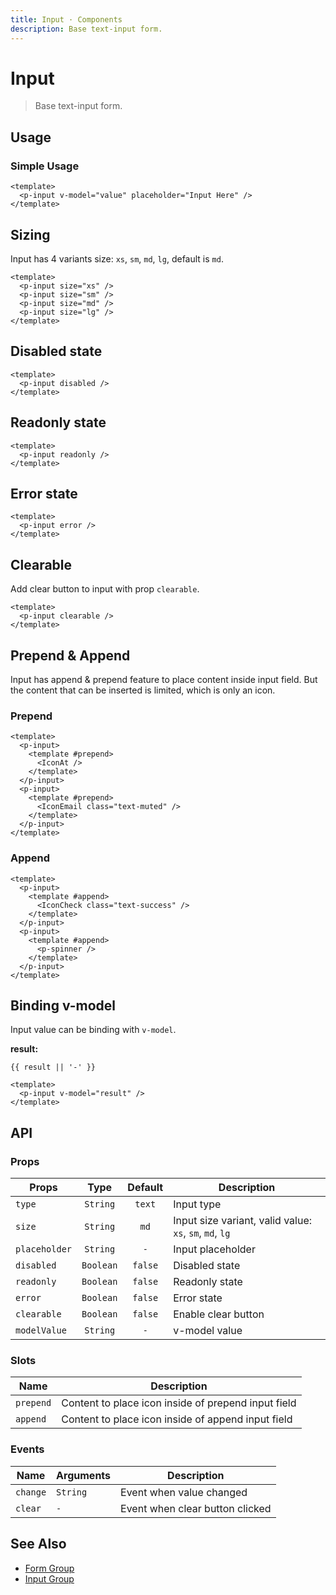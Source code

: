 ```yaml
---
title: Input · Components
description: Base text-input form.
---
```


<script setup>
  import pInput from "./Input.vue"
  import { ref } from "vue-demi"
  import IconAt from '@carbon/icons-vue/lib/at/20'
  import IconCheck from '@carbon/icons-vue/lib/checkmark--filled/20'
  import IconEmail from '@carbon/icons-vue/lib/email/20'
  import PSpinner from '../spinner/Spinner.vue'

  const value  = ref('')
  const result = ref('')
</script>

# Input

> Base text-input form.

## Usage

### Simple Usage

<preview>
  <p-input v-model="value" placeholder="Input Here" />
</preview>

```vue
<template>
  <p-input v-model="value" placeholder="Input Here" />
</template>
```

## Sizing
Input has 4 variants size: `xs`, `sm`, `md`, `lg`, default is `md`.

<preview class="flex-col space-y-3">
  <p-input size="xs" />
  <p-input size="sm" />
  <p-input size="md" />
  <p-input size="lg" />
</preview>

```vue
<template>
  <p-input size="xs" />
  <p-input size="sm" />
  <p-input size="md" />
  <p-input size="lg" />
</template>
```

## Disabled state

<preview class="flex-col space-y-3">
  <p-input disabled />
</preview>

```vue
<template>
  <p-input disabled />
</template>
```

## Readonly state

<preview class="flex-col space-y-3">
  <p-input readonly />
</preview>

```vue
<template>
  <p-input readonly />
</template>
```

## Error state

<preview class="flex-col space-y-3">
  <p-input error />
</preview>

```vue
<template>
  <p-input error />
</template>
```

## Clearable

Add clear button to input with prop `clearable`.

<preview class="flex-col space-y-3">
  <p-input clearable />
</preview>

```vue
<template>
  <p-input clearable />
</template>
```

## Prepend & Append
Input has append & prepend feature to place content inside input field. But the content that can be inserted is limited, which is only an icon.

### Prepend
<preview class="flex-col space-y-3">
  <p-input>
    <template #prepend>
      <IconAt />
    </template>
  </p-input>
  <p-input>
    <template #prepend>
      <IconEmail class="text-muted" />
    </template>
  </p-input>
</preview>

```vue
<template>
  <p-input>
    <template #prepend>
      <IconAt />
    </template>
  </p-input>
  <p-input>
    <template #prepend>
      <IconEmail class="text-muted" />
    </template>
  </p-input>
</template>
```

### Append
<preview class="flex-col space-y-3">
  <p-input>
    <template #append>
      <IconCheck class="text-success" />
    </template>
  </p-input>
  <p-input>
    <template #append>
      <p-spinner />
    </template>
  </p-input>
</preview>

```vue
<template>
  <p-input>
    <template #append>
      <IconCheck class="text-success" />
    </template>
  </p-input>
  <p-input>
    <template #append>
      <p-spinner />
    </template>
  </p-input>
</template>
```

## Binding v-model

Input value can be binding with `v-model`.

<preview>
  <p-input v-model="result" />
</preview>

**result:**

<pre class="truncate"><code>{{ result || '-' }}</code></pre>

```vue
<template>
  <p-input v-model="result" />
</template>
```

## API

### Props

| Props         |   Type    | Default | Description                                             |
|---------------|:---------:|:-------:|---------------------------------------------------------|
| `type`        | `String`  | `text`  | Input type                                              |
| `size`        | `String`  |  `md`   | Input size variant, valid value: `xs`, `sm`, `md`, `lg` |
| `placeholder` | `String`  |   `-`   | Input placeholder                                       |
| `disabled`    | `Boolean` | `false` | Disabled state                                          |
| `readonly`    | `Boolean` | `false` | Readonly state                                          |
| `error`       | `Boolean` | `false` | Error state                                             |
| `clearable`   | `Boolean` | `false` | Enable clear button                                     |
| `modelValue`  | `String`  |   `-`   | v-model value                                           |

### Slots

| Name      | Description                                         |
|-----------|-----------------------------------------------------|
| `prepend` | Content to place icon inside of prepend input field |
| `append`  | Content to place icon inside of append input field   |

### Events

| Name     | Arguments | Description                     |
|----------|-----------|---------------------------------|
| `change` | `String`  | Event when value changed        |
| `clear`  | `-`       | Event when clear button clicked |

## See Also

- [Form Group](/components/form-group/)
- [Input Group](/components/input-group/)
